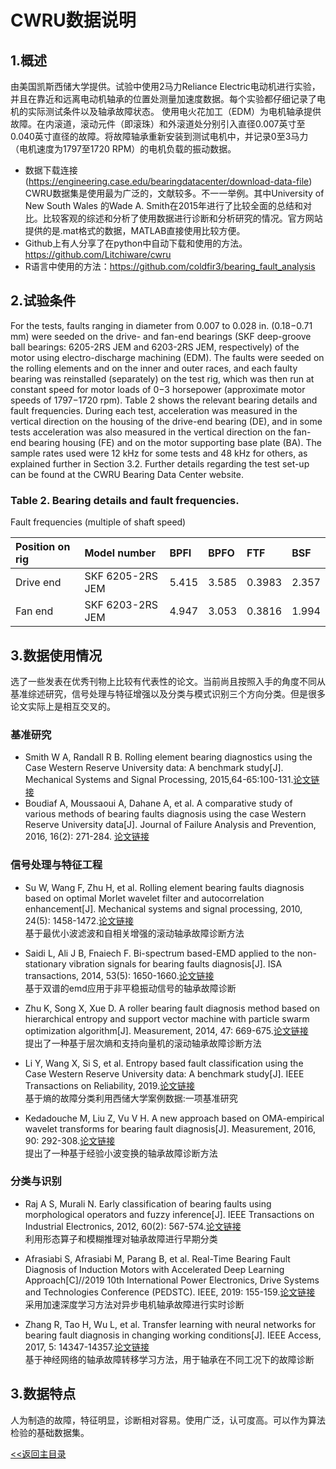 # CWRU数据说明
## 1.概述

  由美国凯斯西储大学提供。试验中使用2马力Reliance Electric电动机进行实验，并且在靠近和远离电动机轴承的位置处测量加速度数据。每个实验都仔细记录了电机的实际测试条件以及轴承故障状态。
使用电火花加工（EDM）为电机轴承提供故障。在内滚道，滚动元件（即滚珠）和外滚道处分别引入直径0.007英寸至0.040英寸直径的故障。将故障轴承重新安装到测试电机中，并记录0至3马力（电机速度为1797至1720 RPM）的电机负载的振动数据。


* 数据下载连接(https://engineering.case.edu/bearingdatacenter/download-data-file)
CWRU数据集是使用最为广泛的，文献较多。不一一举例。其中University of New South Wales 的Wade A. Smith在2015年进行了比较全面的总结和对比。比较客观的综述和分析了使用数据进行诊断和分析研究的情况。官方网站提供的是.mat格式的数据，MATLAB直接使用比较方便。
* Github上有人分享了在python中自动下载和使用的方法。https://github.com/Litchiware/cwru
* R语言中使用的方法：https://github.com/coldfir3/bearing_fault_analysis


## 2.试验条件
For the tests, faults ranging in diameter from 0.007 to 0.028 in. (0.18−0.71 mm) were seeded on the drive- and fan-end bearings (SKF deep-groove ball bearings: 6205-2RS JEM and 6203-2RS JEM, respectively) of the motor using electro-discharge machining (EDM). The faults were seeded on the rolling elements and on the inner and outer races, and each faulty bearing was reinstalled (separately) on the test rig, which was then run at constant speed for motor loads of 0−3 horsepower (approximate motor speeds of 1797−1720 rpm). Table 2 shows the relevant bearing details and fault frequencies. During each test, acceleration was measured in the vertical direction on the housing of the drive-end bearing (DE), and in some tests acceleration was also measured in the vertical direction on the fan-end bearing housing (FE) and on the motor supporting base plate (BA). The sample rates used were 12 kHz for some tests and 48 kHz for others, as explained further in Section 3.2. Further details regarding the test set-up can be found at the CWRU Bearing Data Center website.

### Table 2. Bearing details and fault frequencies.
Fault frequencies (multiple of shaft speed)
 
| Position on rig | Model number | BPFI |	BPFO	| FTF | BSF |
| :--- | :--- | :--- | :--- | :--- | :--- |
| Drive end	| SKF 6205-2RS JEM |	5.415	| 3.585 |	0.3983	| 2.357 |
| Fan end	| SKF 6203-2RS JEM	| 4.947	| 3.053	| 0.3816	| 1.994 |

## 3.数据使用情况
选了一些发表在优秀刊物上比较有代表性的论文。当前尚且按照入手的角度不同从基准综述研究，信号处理与特征增强以及分类与模式识别三个方向分类。但是很多论文实际上是相互交叉的。
### 基准研究
* Smith W A, Randall R B. Rolling element bearing diagnostics using the Case Western Reserve University data: A benchmark study[J]. Mechanical Systems and Signal Processing, 2015,64-65:100-131.[论文链接](https://www.sciencedirect.com/science/article/pii/S0888327015002034)
* Boudiaf A, Moussaoui A, Dahane A, et al. A comparative study of various methods of bearing faults diagnosis using the case Western Reserve University data[J]. Journal of Failure Analysis and Prevention, 2016, 16(2): 271-284. [论文链接](https://link.springer.com/article/10.1007/s11668-016-0080-7)
### 信号处理与特征工程

 * Su W, Wang F, Zhu H, et al. Rolling element bearing faults diagnosis based on optimal Morlet wavelet filter and autocorrelation enhancement[J]. Mechanical systems and signal processing, 2010, 24(5): 1458-1472.[论文链接](https://www.sciencedirect.com/science/article/pii/S0888327009003835)  
 基于最优小波滤波和自相关增强的滚动轴承故障诊断方法
 
 * Saidi L, Ali J B, Fnaiech F. Bi-spectrum based-EMD applied to the non-stationary vibration signals for bearing faults diagnosis[J]. ISA transactions, 2014, 53(5): 1650-1660.[论文链接](https://www.sciencedirect.com/science/article/pii/S0019057814001220)  
 基于双谱的emd应用于非平稳振动信号的轴承故障诊断  
 
 * Zhu K, Song X, Xue D. A roller bearing fault diagnosis method based on hierarchical entropy and support vector machine with particle swarm optimization algorithm[J]. Measurement, 2014, 47: 669-675.[论文链接](https://www.sciencedirect.com/science/article/pii/S0263224113004569)  
 提出了一种基于层次熵和支持向量机的滚动轴承故障诊断方法
 
 * Li Y, Wang X, Si S, et al. Entropy based fault classification using the Case Western Reserve University data: A benchmark study[J]. IEEE Transactions on Reliability, 2019.[论文链接](https://ieeexplore.ieee.org/abstract/document/8662701)  
 基于熵的故障分类利用西储大学案例数据:一项基准研究  
 
 * Kedadouche M, Liu Z, Vu V H. A new approach based on OMA-empirical wavelet transforms for bearing fault diagnosis[J]. Measurement, 2016, 90: 292-308.[论文链接](https://www.sciencedirect.com/science/article/pii/S0263224116301361)  
 提出了一种基于经验小波变换的轴承故障诊断方法 
 
 
### 分类与识别

* Raj A S, Murali N. Early classification of bearing faults using morphological operators and fuzzy inference[J]. IEEE Transactions on Industrial Electronics, 2012, 60(2): 567-574.[论文链接](https://ieeexplore.ieee.org/abstract/document/6153367)  
利用形态算子和模糊推理对轴承故障进行早期分类

* Afrasiabi S, Afrasiabi M, Parang B, et al. Real-Time Bearing Fault Diagnosis of Induction Motors with Accelerated Deep Learning Approach[C]//2019 10th International Power Electronics, Drive Systems and Technologies Conference (PEDSTC). IEEE, 2019: 155-159.[论文链接](https://ieeexplore.ieee.org/abstract/document/8697244)  
采用加速深度学习方法对异步电机轴承故障进行实时诊断 

* Zhang R, Tao H, Wu L, et al. Transfer learning with neural networks for bearing fault diagnosis in changing working conditions[J]. IEEE Access, 2017, 5: 14347-14357.[论文链接](https://ieeexplore.ieee.org/abstract/document/7961149)  
基于神经网络的轴承故障转移学习方法，用于轴承在不同工况下的故障诊断

## 3.数据特点
 人为制造的故障，特征明显，诊断相对容易。使用广泛，认可度高。可以作为算法检验的基础数据集。


[<<返回主目录](../README.md)
